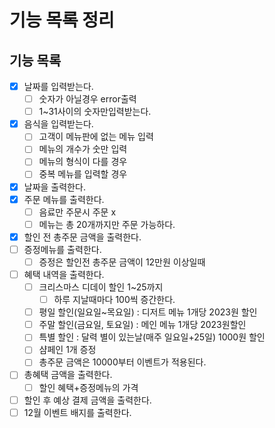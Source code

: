# 기능 목록 정리

## 기능 목록

- [x]  날짜를 입력받는다.
    - [ ]  숫자가 아닐경우 error출력
    - [ ]  1~31사이의 숫자만입력받는다.
- [x]  음식을 입력받는다.
    - [ ]  고객이 메뉴판에 없는 메뉴 입력
    - [ ]  메뉴의 개수가 숫만 입력
    - [ ]  메뉴의 형식이 다를 경우
    - [ ]  중복 메뉴를 입력할 경우
- [x] 날짜을 출력한다.
- [x] 주문 메뉴를 출력한다.
    - [ ]  음료만 주문시 주문 x
    - [ ]  메뉴는 총 20개까지만 주문 가능하다.
- [x]  할인 전 총주문 금액을 출력한다.
- [ ]  증정메뉴를 출력한다.
    - [ ]  증정은 할인전 총주문 금액이 12만원 이상일때
- [ ]  혜택 내역을 출력한다.
    - [ ]  크리스마스 디데이 할인 1~25까지
        - [ ]  하루 지날때마다 100씩 증간한다.
    - [ ]  평일 할인(일요일~목요일) : 디저트 메뉴 1개당 2023원 할인
    - [ ]  주말 할인(금요일, 토요일) : 메인 메뉴 1개당 2023원할인
    - [ ]  특별 할인 : 달력 별이 있는날(매주 일요일+25일) 1000원 할인
    - [ ]  샴페인 1개 증정
    - [ ]  총주문 금액은 10000부터 이벤트가 적용된다.
- [ ]  총혜택 금액을 출력한다.
    - [ ]  할인 혜택+증정메뉴의 가격
- [ ]  할인 후 예상 결제 금액을 출력한다.
- [ ]  12월 이벤트 배지를 출력한다.
